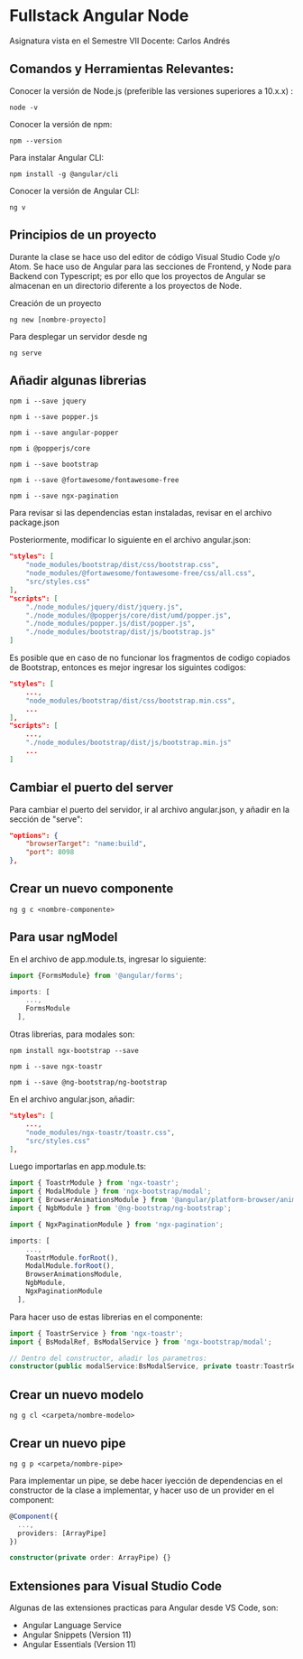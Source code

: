 # Fullstack Angular Node

Asignatura vista en el Semestre VII
Docente: Carlos Andrés


## Comandos y Herramientas Relevantes:

Conocer la versión de Node.js (preferible las versiones superiores a 10.x.x) :
```
node -v
```

Conocer la versión de npm:
```
npm --version
```

Para instalar Angular CLI:
```
npm install -g @angular/cli
```

Conocer la versión de Angular CLI:
```
ng v
```
  
  
## Principios de un proyecto

Durante la clase se hace uso del editor de código Visual Studio Code y/o Atom. Se hace uso de Angular para las secciones de Frontend, y Node para Backend con Typescript; es por ello que los proyectos de Angular se almacenan en un directorio diferente a los proyectos de Node.

Creación de un proyecto
```
ng new [nombre-proyecto]
```

Para desplegar un servidor desde ng
```
ng serve
```
  
  
## Añadir algunas librerias
```
npm i --save jquery
```
```
npm i --save popper.js
```
```
npm i --save angular-popper
```
```
npm i @popperjs/core
```
```
npm i --save bootstrap
```
```
npm i --save @fortawesome/fontawesome-free
```
```
npm i --save ngx-pagination
```
Para revisar si las dependencias estan instaladas, revisar en el archivo package.json  
  
Posteriormente, modificar lo siguiente en el archivo angular.json:
```json
"styles": [
    "node_modules/bootstrap/dist/css/bootstrap.css",
    "node_modules/@fortawesome/fontawesome-free/css/all.css",
    "src/styles.css"
],
"scripts": [
    "./node_modules/jquery/dist/jquery.js",
    "./node_modules/@popperjs/core/dist/umd/popper.js",
    "./node_modules/popper.js/dist/popper.js",
    "./node_modules/bootstrap/dist/js/bootstrap.js"
]
```
Es posible que en caso de no funcionar los fragmentos de codigo copiados de Bootstrap, entonces es mejor ingresar los siguintes codigos:
```json
"styles": [
    ...,
    "node_modules/bootstrap/dist/css/bootstrap.min.css",
    ...
],
"scripts": [
    ...,
    "./node_modules/bootstrap/dist/js/bootstrap.min.js"
    ...
]
```

## Cambiar el puerto del server

Para cambiar el puerto del servidor, ir al archivo angular.json, y añadir en la sección de "serve":
```json
"options": {
    "browserTarget": "name:build",
    "port": 8098
},
```


## Crear un nuevo componente

```
ng g c <nombre-componente>
```

## Para usar ngModel
En el archivo de app.module.ts, ingresar lo siguiente:
```typescript
import {FormsModule} from '@angular/forms';
```
```typescript
imports: [
    ...,
    FormsModule
  ],
```


Otras librerias, para modales son:
```
npm install ngx-bootstrap --save
```
```
npm i --save ngx-toastr
```
```
npm i --save @ng-bootstrap/ng-bootstrap
```


En el archivo angular.json, añadir:
```json
"styles": [
    ...,
    "node_modules/ngx-toastr/toastr.css",
    "src/styles.css"
],
```
Luego importarlas en app.module.ts:
```typescript
import { ToastrModule } from 'ngx-toastr';
import { ModalModule } from 'ngx-bootstrap/modal';
import { BrowserAnimationsModule } from '@angular/platform-browser/animations';
import { NgbModule } from '@ng-bootstrap/ng-bootstrap';

import { NgxPaginationModule } from 'ngx-pagination';

imports: [
    ...,
    ToastrModule.forRoot(),
    ModalModule.forRoot(),
    BrowserAnimationsModule,
    NgbModule,
    NgxPaginationModule
  ],
```

Para hacer uso de estas librerias en el componente:
```typescript
import { ToastrService } from 'ngx-toastr';
import { BsModalRef, BsModalService } from 'ngx-bootstrap/modal';

// Dentro del constructor, añadir los parametros:
constructor(public modalService:BsModalService, private toastr:ToastrService) {...}
```
## Crear un nuevo modelo

```
ng g cl <carpeta/nombre-modelo>
```

## Crear un nuevo pipe

```
ng g p <carpeta/nombre-pipe>
```

Para implementar un pipe, se debe hacer iyección de dependencias en el constructor de la clase a implementar, y hacer uso de un provider en el component:

```typescript
@Component({
  ...,
  providers: [ArrayPipe]
})

constructor(private order: ArrayPipe) {}
```



## Extensiones para Visual Studio Code

Algunas de las extensiones practicas para Angular desde VS Code, son:

- Angular Language Service
- Angular Snippets (Version 11)
- Angular Essentials (Version 11)